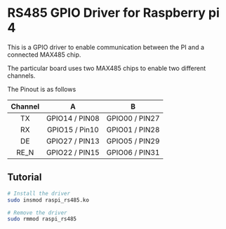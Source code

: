 # RS485 GPIO Driver for Raspberry pi 4

This is a GPIO driver to enable communication between the PI and
a connected MAX485 chip.

The particular board uses two MAX485 chips to enable two different channels.

The Pinout is as follows

| Channel   |        A       |        B       |
|:---------:|:--------------:|:--------------:|
| TX        | GPIO14 / PIN08 | GPIO00 / PIN27 |
| RX        | GPIO15 / Pin10 | GPIO01 / PIN28 |
| DE        | GPIO27 / PIN13 | GPIO05 / PIN29 |
| RE_N      | GPIO22 / PIN15 | GPIO06 / PIN31 |


## Tutorial

```sh
# Install the driver
sudo insmod raspi_rs485.ko

# Remove the driver
sudo rmmod raspi_rs485

```
